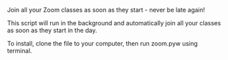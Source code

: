Join all your Zoom classes as soon as they start - never be late again!

This script will run in the background and automatically join all your classes as soon as they start in the day.

To install, clone the file to your computer, then run zoom.pyw using terminal.
